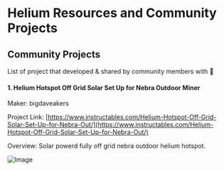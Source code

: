 # Helium Resources and Community Projects

## Community Projects

List of project that developed & shared by community members with 💙

#### 1. Helium Hotspot Off Grid Solar Set Up for Nebra Outdoor Miner

Maker: bigdaveakers

Project Link: [https://www.instructables.com/Helium-Hotspot-Off-Grid-Solar-Set-Up-for-Nebra-Out/](https://www.instructables.com/Helium-Hotspot-Off-Grid-Solar-Set-Up-for-Nebra-Out/)

Overview: Solar powerd fully off grid nebra outdoor helium hotspot. 


![Image](https://content.instructables.com/ORIG/FAN/FBI1/KTEDF4JS/FANFBI1KTEDF4JS.jpg ':size=150')
